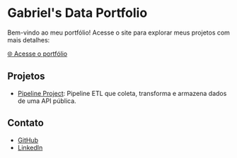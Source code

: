 # Gabriel's Data Portfolio

Bem-vindo ao meu portfólio! Acesse o site para explorar meus projetos com mais detalhes:

[🌐 Acesse o portfólio](https://github.com/ACSGabriel/portfolio)

## Projetos
- [Pipeline Project](./pipeline_project): Pipeline ETL que coleta, transforma e armazena dados de uma API pública.

## Contato
- [GitHub](https://github.com/ACSGabriel)
- [LinkedIn](https://linkedin.com/in/acsgabriel/)
